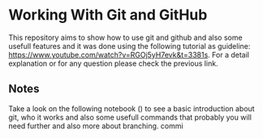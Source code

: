 # Working With Git and GitHub

This repository aims to show how to use git and github and also some usefull features and it was done using the following tutorial as guideline: https://www.youtube.com/watch?v=RGOj5yH7evk&t=3381s. For a detail explanation or for any question please check the previous link.

## Notes

Take a look on the following notebook () to see a basic introduction about git, who it works and also some usefull commands that probably you will need further and also more about branching.
 commi
